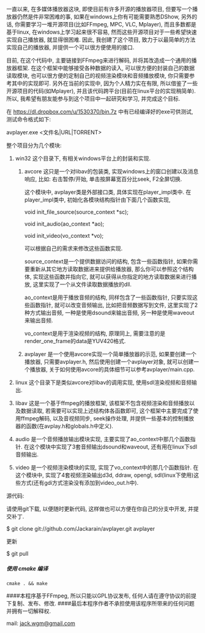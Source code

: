 一直以来, 在多媒体播放器这块, 即使目前有许多开源的播放器项目, 但要写一个播放器仍然是件非常困难的事, 如果在windows上你有可能需要熟悉DShow, 另外的话, 你需要学习一堆开源项目(比如FFmpeg, MPC, VLC, Mplayer), 而且多数都是基于linux, 在windows上学习起来很不容易, 然而这些开源项目对于一些希望快速实现自己播放器, 就显得很困难.
因此, 我创建了这个项目, 致力于以最简单的方法实现自己的播放器, 并提供一个可以很方便使用的接口.

目前, 在这个代码中, 主要链接到FFmpeg来进行解码, 并将其改造成一个通用的播放器框架. 在这个框架中能够接受各种数据的读入, 可以很方便的封装自己的数据读取模块, 也可以很方便的定制自己的视频渲染模块和音频播放模块, 你只需要参考其中的实现即可.
另外在当前的实现中, 因为个人精力实在有限, 所以借鉴了一些开源项目的代码(如Mplayer), 并且该代码跨平台(目前在linux平台的实现稍简单). 所以, 我希望有朋友能参与到这个项目中一起研究和学习, 并完成这个目标.

在 https://dl.dropbox.com/u/1530370/bin.7z 中有已经编译好的exe可供测试, 测试命令格式如下:

avplayer.exe <文件名|URL|TORRENT>


整个项目分为几个模块:


1. win32 这个目录下, 有相关windows平台上的封装和实现.

	1. avcore 这只是一个对libav的包装类, 实现windows上的窗口创建以及消息响应, 比如: 右击暂停/开始, 单击按屏幕宽百分比seek, F2全屏切换.

		这个模块中, avplayer类是外部接口类, 具体实现在player_impl类中. 在player_impl类中, 初始化各模块结构指针由下面几个函数实现,

		void init_file_source(source_context *sc);

		void init_audio(ao_context *ao);
	
		void init_video(vo_context *vo);

		可以根据自己的需求来修改这些函数实现.

		source_context是一个提供数据访问的结构, 包含一些函数指针, 如果你需要重新从其它地方读取数据进来提供给播放器, 那么你可以参照这个结构体, 实现这些函数并指向它, 就可以获得从你指定的地方读取数据来进行播放, 这里实现了一个从文件读取数据播放的dll.

		ao_context是用于播放音频的结构, 同样包含了一些函数指针, 只要实现这些函数指针, 就可以改变音频输出, 比如把音频数据写到文件, 这里实现了2种方式输出音频, 一种是使用dsound来输出音频, 另一种是使用waveout来输出音频.

		vo_context是用于渲染视频的结构, 原理同上, 需要注意的是render_one_frame的data是YUV420格式.
	
	2. avplayer 是一个使用avcore实现一个简单播放器的示范, 如果要创建一个播放器, 只需要avplayer.h, 然后使用创建一个avplayer对象, 就可以创建一个播放器, 关于如何使用avcore的具体细节可以参考avplayer/main.cpp.

2. linux 这个目录下是类似avcore对libav的调用实现, 使用sdl渲染视频和音频输出.

3. libav 这是一个基于ffmpeg的播放框架, 该框架不包含视频渲染和音频播放以及数据读取, 若需要可以实现上述结构体各函数即可, 这个框架中主要完成了使用ffmpeg解码, 以及音视频同步, seek操作处理, 并提供一些基本的控制播放器的函数(在avplay.h和globals.h中定义).

4. audio 是一个音频播放输出模块实现, 主要实现了ao_context中那几个函数指针. 在这个模块中实现了3套音频输出dsound和waveout, 还有用在linux下sdl音频输出.

5. video 是一个视频渲染模块的实现, 实现了vo_context中的那几个函数指针. 在这个模块中, 实现了4套视频渲染输出d3d, ddraw, opengl, sdl(linux下使用)这些方式(还有gdi方式渲染没有添加到video_out.h中).


源代码:

请使用git下载, 以便随时更新代码, 这样做也可以方便在你自己的分支中开发, 并提交补丁.

$ git clone git://github.com/Jackarain/avplayer.git avplayer

更新

$ git pull

##### 使用 cmake 编译

	cmake . && make

####本程序基于FFmpeg, 所以只能以GPL协议发布, 任何人请在遵守协议的前提下复制、发布、修改.
####最后本程序作者不承担使用该程序所带来的任何问题并拥有一切解释权.


mail: jack.wgm@gmail.com
